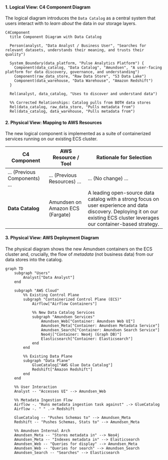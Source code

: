 #### **1. Logical View: C4 Component Diagram**

The logical diagram introduces the `Data Catalog` as a central system that users interact with to *learn about* the data in our storage layers.

```mermaid
C4Component
  title Component Diagram with Data Catalog

  Person(analyst, "Data Analyst / Business User", "Searches for relevant datasets, understands their meaning, and trusts their quality")

  System_Boundary(data_platform, "Pulse Analytics Platform") {
    Component(data_catalog, "Data Catalog", "Amundsen", "A user-facing platform for data discovery, governance, and understanding")
    Component(raw_data_store, "Raw Data Store", "S3 Data Lake")
    Component(data_warehouse, "Data Warehouse", "Amazon Redshift")
  }
  
  Rel(analyst, data_catalog, "Uses to discover and understand data")
  
  %% Corrected Relationships: Catalog pulls from BOTH data stores
  Rel(data_catalog, raw_data_store, "Pulls metadata from")
  Rel(data_catalog, data_warehouse, "Pulls metadata from")
```

#### **2. Physical View: Mapping to AWS Resources**

The new logical component is implemented as a suite of containerized services running on our existing ECS cluster.

| C4 Component                 | AWS Resource / Tool                              | Rationale for Selection                                                                                                                              |
| ---------------------------- | ------------------------------------------------ | ---------------------------------------------------------------------------------------------------------------------------------------------------- |
| ... (Previous Components) ... | ... (Previous Resources) ...                     | ... (No change) ...                                                                                                                                  |
| **Data Catalog**             | Amundsen on Amazon ECS (Fargate)                 | A leading open-source data catalog with a strong focus on user experience and data discovery. Deploying it on our existing ECS cluster leverages our container-based strategy. |

#### **3. Physical View: AWS Deployment Diagram**

The physical diagram shows the new Amundsen containers on the ECS cluster and, crucially, the flow of *metadata* (not business data) from our data stores into the catalog.

```mermaid
graph TD
    subgraph "Users"
        Analyst["Data Analyst"]
    end

    subgraph "AWS Cloud"
        %% Existing Control Plane
        subgraph "Containerized Control Plane (ECS)"
            Airflow["Airflow Containers"]
            
            %% New Data Catalog Services
            subgraph "Amundsen Services"
                Amundsen_Web["Container: Amundsen Web UI"]
                Amundsen_Meta["Container: Amundsen Metadata Service"]
                Amundsen_Search["Container: Amundsen Search Service"]
                Neo4j["Container: Neo4j (Graph DB)"]
                Elasticsearch["Container: Elasticsearch"]
            end
        end

        %% Existing Data Plane
        subgraph "Data Plane"
            GlueCatalog["AWS Glue Data Catalog"]
            Redshift["Amazon Redshift"]
        end
    end
    
    %% User Interaction
    Analyst -- "Accesses UI" --> Amundsen_Web
    
    %% Metadata Ingestion Flow
    Airflow -. "Runs metadata ingestion task against" .-> GlueCatalog
    Airflow -. " " .-> Redshift
    
    GlueCatalog -- "Pushes Schemas to" --> Amundsen_Meta
    Redshift -- "Pushes Schemas, Stats to" --> Amundsen_Meta

    %% Amundsen Internal Arch
    Amundsen_Meta -- "Stores metadata in" --> Neo4j
    Amundsen_Meta -- "Indexes metadata in" --> Elasticsearch
    Amundsen_Web -- "Queries for display" --> Amundsen_Meta
    Amundsen_Web -- "Queries for search" --> Amundsen_Search
    Amundsen_Search -- "Searches" --> Elasticsearch
```
